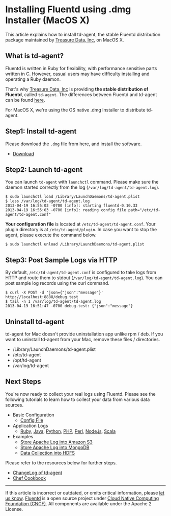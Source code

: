 Installing Fluentd using .dmg Installer (MacOS X)
=================================================

This article explains how to install td-agent, the stable Fluentd
distribution package maintained by [Treasure Data,
Inc](http://www.treasuredata.com/), on MacOS X.


What is td-agent?
-----------------

Fluentd is written in Ruby for flexibility, with performance sensitive
parts written in C. However, casual users may have difficulty installing
and operating a Ruby daemon.

That's why [Treasure Data, Inc](http://www.treasuredata.com/) is
providing **the stable distribution of Fluentd**, called `td-agent`. The
differences between Fluentd and td-agent can be found
[here](http://www.fluentd.org/faqs).

For MacOS X, we're using the OS native .dmg Installer to distribute
td-agent.

Step1: Install td-agent
-----------------------

Please download the `.dmg` file from here, and install the software.

-   [Download](https://td-agent-package-browser.herokuapp.com/2/macosx)

Step2: Launch td-agent
----------------------

You can launch `td-agent` with `launchctl` command. Please make sure the
daemon started correctly from the log
(`/var/log/td-agent/td-agent.log`).

``` {.CodeRay}
$ sudo launchctl load /Library/LaunchDaemons/td-agent.plist
$ less /var/log/td-agent/td-agent.log
2013-04-19 16:55:03 -0700 [info]: starting fluentd-0.10.33
2013-04-19 16:55:03 -0700 [info]: reading config file path="/etc/td-agent/td-agent.conf"
```

**Your configuration file** is located at `/etc/td-agent/td-agent.conf`.
Your plugin directory is at `/etc/td-agent/plugin`. In case you want to
stop the agent, please execute the command below.

``` {.CodeRay}
$ sudo launchctl unload /Library/LaunchDaemons/td-agent.plist
```

Step3: Post Sample Logs via HTTP
--------------------------------

By default, `/etc/td-agent/td-agent.conf` is configured to take logs
from HTTP and route them to stdout (`/var/log/td-agent/td-agent.log`).
You can post sample log records using the curl command.

``` {.CodeRay}
$ curl -X POST -d 'json={"json":"message"}' http://localhost:8888/debug.test
$ tail -n 1 /var/log/td-agent/td-agent.log
2013-04-19 16:51:47 -0700 debug.test: {"json":"message"}
```

Uninstall td-agent
------------------

td-agent for Mac doesn't provide uninstallation app unlike rpm / deb. If
you want to uninstall td-agent from your Mac, remove these files /
directories.

-   /Library/LaunchDaemons/td-agent.plist
-   /etc/td-agent
-   /opt/td-agent
-   /var/log/td-agent

Next Steps
----------

You're now ready to collect your real logs using Fluentd. Please see the
following tutorials to learn how to collect your data from various data
sources.

-   Basic Configuration
    -   [Config File](config-file.md)
-   Application Logs
    -   [Ruby](ruby), [Java](java), [Python](python.md), [PHP](php.md),
        [Perl](perl), [Node.js](nodejs.md), [Scala](scala.md)
-   Examples
    -   [Store Apache Log into Amazon S3](apache-to-s3)
    -   [Store Apache Log into MongoDB](apache-to-mongodb.md)
    -   [Data Collection into HDFS](http-to-hdfs.md)

Please refer to the resources below for further steps.

-   [ChangeLog of
    td-agent](http://docs.treasuredata.com/articles/td-agent-changelog)
-   [Chef Cookbook](https://github.com/treasure-data/chef-td-agent/)


------------------------------------------------------------------------

If this article is incorrect or outdated, or omits critical information,
please [let us know](https://github.com/fluent/fluentd-docs/issues?state=open).
[Fluentd](http://www.fluentd.org/) is a open source project under [Cloud
Native Computing Foundation (CNCF)](https://cncf.io/). All components
are available under the Apache 2 License.
